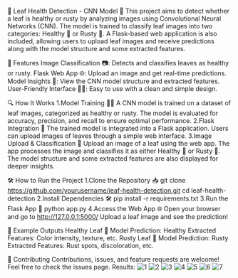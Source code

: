 🌿 Leaf Health Detection - CNN Model 🌱
This project aims to detect whether a leaf is healthy or rusty by analyzing images using Convolutional Neural Networks (CNN). The model is trained to classify leaf images into two categories: Healthy 🍃 or Rusty 🍂. A Flask-based web application is also included, allowing users to upload leaf images and receive predictions along with the model structure and some extracted features.

🚀 Features
Image Classification 📷: Detects and classifies leaves as healthy or rusty.
Flask Web App 🌐: Upload an image and get real-time predictions.
Model Insights 🧠: View the CNN model structure and extracted features.
User-Friendly Interface 👨‍💻: Easy to use with a clean and simple design.

🔍 How It Works
1.Model Training 🏋️‍♂️
A CNN model is trained on a dataset of leaf images, categorized as healthy or rusty.
The model is evaluated for accuracy, precision, and recall to ensure optimal performance.
2.Flask Integration 🧩
The trained model is integrated into a Flask application.
Users can upload images of leaves through a simple web interface.
3.Image Upload & Classification 🌿
Upload an image of a leaf using the web app.
The app processes the image and classifies it as either Healthy 🍃 or Rusty 🍂.
The model structure and some extracted features are also displayed for deeper insights.

🛠️ How to Run the Project
1.Clone the Repository 📥
git clone https://github.com/yourusername/leaf-health-detection.git
cd leaf-health-detection
2.Install Dependencies 🛠️
pip install -r requirements.txt
3.Run the Flask App 🚀
python app.py
4.Access the Web App 🌐
Open your browser and go to http://127.0.0.1:5000/
Upload a leaf image and see the prediction!

🧪 Example Outputs
Healthy Leaf 🍃
Model Prediction: Healthy
Extracted Features: Color intensity, texture, etc.
Rusty Leaf 🍂
Model Prediction: Rusty
Extracted Features: Rust spots, discoloration, etc.

🤝 Contributing
Contributions, issues, and feature requests are welcome! Feel free to check the issues page.
Results:
![1](https://github.com/user-attachments/assets/9c8e28e4-23a1-44fa-8dea-021bde1af6b0)
![2](https://github.com/user-attachments/assets/1e13ad78-fc17-4996-ba54-7870aaf40e3b)
![3](https://github.com/user-attachments/assets/b128e687-8c76-47f0-9eb0-72049a8acc1f)
![4](https://github.com/user-attachments/assets/cc5eef19-e638-4e45-92c3-b93e4ab151aa)
![5](https://github.com/user-attachments/assets/6fd00c68-36f3-4aa1-b219-1a04b8e737ed)
![6](https://github.com/user-attachments/assets/9bc97f6e-d4f1-4f6c-9532-929b90bf1e07)
![7](https://github.com/user-attachments/assets/527fe82f-8d32-46af-b2e5-ffd4453fc8be)

